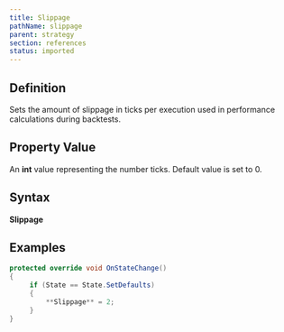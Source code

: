 ```yaml
---
title: Slippage
pathName: slippage
parent: strategy
section: references
status: imported
---
```


## Definition

Sets the amount of slippage in ticks per execution used in performance calculations during backtests.

## Property Value

An **int** value representing the number ticks. Default value is set to 0.

## Syntax

**Slippage**

## Examples

```csharp
protected override void OnStateChange()
{
     if (State == State.SetDefaults)
     {
         **Slippage** = 2; 
     }
}
```
